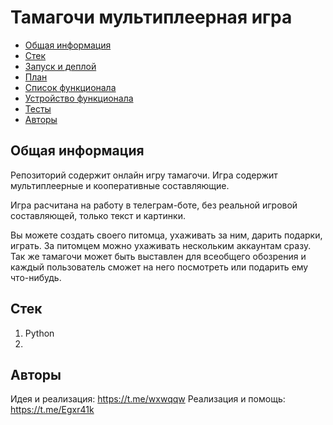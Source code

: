 # Тамагочи мультиплеерная игра

* [Общая информация](#Общая-информация)
* [Стек](#Стек)
* [Запуск и деплой](docs/deploy.md)
* [План](docs/plan.xlsx)
* [Список функционала](docs/functional.md)
* [Устройство функционала](docs/aboutCode.md)
* [Тесты](docs/tests.md)
* [Авторы](#Авторы)

## Общая информация

Репозиторий содержит онлайн игру тамагочи. Игра содержит мультиплеерные и кооперативные составляющие.

Игра расчитана на работу в телеграм-боте, без реальной игровой составляющей, только текст и картинки.

Вы можете создать своего питомца, ухаживать за ним, дарить подарки, играть. За питомцем можно ухаживать нескольким аккаунтам сразу. Так же тамагочи может быть выставлен для всеобщего обозрения и каждый пользователь сможет на него посмотреть или подарить ему что-нибудь.

## Стек

1. Python
2. 

## Авторы

Идея и реализация: https://t.me/wxwqqw
Реализация и помощь: https://t.me/Egxr41k
